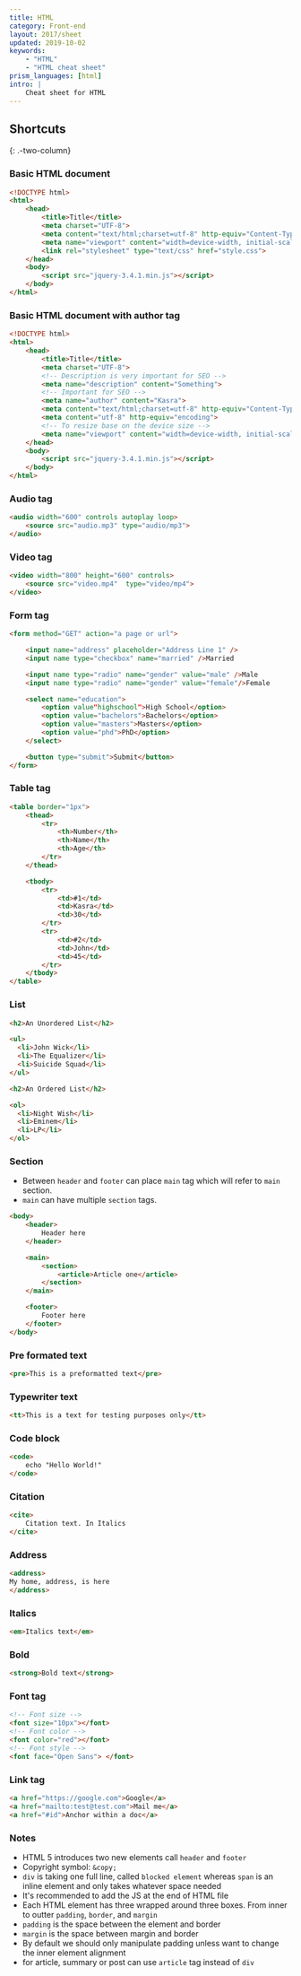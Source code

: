 ```yaml
---
title: HTML 
category: Front-end
layout: 2017/sheet
updated: 2019-10-02
keywords:
    - "HTML"
    - "HTML cheat sheet"
prism_languages: [html]
intro: |
    Cheat sheet for HTML
---
```


Shortcuts
---------
{: .-two-column}

### Basic HTML document

```html
<!DOCTYPE html>
<html>
    <head>
        <title>Title</title>
        <meta charset="UTF-8">
        <meta content="text/html;charset=utf-8" http-equiv="Content-Type">
        <meta name="viewport" content="width=device-width, initial-scale=1">
        <link rel="stylesheet" type="text/css" href="style.css">
    </head>
    <body>
        <script src="jquery-3.4.1.min.js"></script>
    </body>
</html>
```

### Basic HTML document with author tag

```html
<!DOCTYPE html>
<html>
    <head>
        <title>Title</title>
        <meta charset="UTF-8">
        <!-- Description is very important for SEO -->
        <meta name="description" content="Something">
        <!-- Important for SEO -->
        <meta name="author" content="Kasra">
        <meta content="text/html;charset=utf-8" http-equiv="Content-Type">
        <meta content="utf-8" http-equiv="encoding">
        <!-- To resize base on the device size -->
        <meta name="viewport" content="width=device-width, initial-scale=1.0">
    </head>
    <body>
        <script src="jquery-3.4.1.min.js"></script>
    </body>
</html>
```

### Audio tag

```html
<audio width="600" controls autoplay loop>
    <source src="audio.mp3" type="audio/mp3">
</audio>
```

### Video tag

```html
<video width="800" height="600" controls>
    <source src="video.mp4"  type="video/mp4">
</video>
```

### Form tag

```html
<form method="GET" action="a page or url">

    <input name="address" placeholder="Address Line 1" />
    <input name type="checkbox" name="married" />Married

    <input name type="radio" name="gender" value="male" />Male
    <input name type="radio" name="gender" value="female"/>Female

    <select name="education">
        <option value"highschool">High School</option>
        <option value="bachelors">Bachelors</option>
        <option value="masters">Masters</option>
        <option value="phd">PhD</option>
    </select>

    <button type="submit">Submit</button>
</form>
```

### Table tag

```html
<table border="1px">
    <thead>
        <tr>
            <th>Number</th>
            <th>Name</th>
            <th>Age</th>
        </tr>
    </thead>

    <tbody>
        <tr>
            <td>#1</td>
            <td>Kasra</td>
            <td>30</td>
        </tr>
        <tr>
            <td>#2</td>
            <td>John</td>
            <td>45</td>
        </tr>
    </tbody>
</table>
```

### List

```html
<h2>An Unordered List</h2>

<ul>
  <li>John Wick</li>
  <li>The Equalizer</li>
  <li>Suicide Squad</li>
</ul>  

<h2>An Ordered List</h2>

<ol>
  <li>Night Wish</li>
  <li>Eminem</li>
  <li>LP</li>
</ol> 
```

### Section

+ Between `header` and `footer` can place `main` tag which will refer to `main` section.
+ `main` can have multiple `section` tags.

```html
<body>
    <header>
        Header here
    </header>

    <main>
        <section>
            <article>Article one</article>
        </section>
    </main>

    <footer>
        Footer here
    </footer>
</body>
```

### Pre formated text

```html
<pre>This is a preformatted text</pre>
```

### Typewriter text

```html
<tt>This is a text for testing purposes only</tt>
```

### Code block

```html
<code>
    echo "Hello World!"
</code>
```

### Citation

```html
<cite>
    Citation text. In Italics
</cite>
```

### Address

```html
<address>
My home, address, is here
</address>
```

### Italics

```html
<em>Italics text</em>
```

### Bold

```html
<strong>Bold text</strong>
```

### Font tag

```html
<!-- Font size -->
<font size="10px"></font> 
<!-- Font color -->
<font color="red"></font>
<!-- Font style -->
<font face="Open Sans"> </font>
```

### Link tag

```html
<a href="https://google.com">Google</a>
<a href="mailto:test@test.com">Mail me</a>
<a href="#id">Anchor within a doc</a>
```

### Notes

+ HTML 5 introduces two new elements call `header` and `footer`
+ Copyright symbol: `&copy;`
+ `div` is taking one full line, called `blocked element` whereas `span` is an inline element and only takes whatever space needed
+ It's recommended to add the JS at the end of HTML file
+ Each HTML element has three wrapped around three boxes. From inner to outter `padding`, `border`, and `margin`
+ `padding` is the space between the element and border
+ `margin` is the space between margin and border
+ By default we should only manipulate padding unless want to change the inner element alignment
+ for article, summary or post can use `article` tag instead of `div`